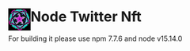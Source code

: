 # <img src="public/icons/icon_48.png" width="45" align="left"> Node Twitter Nft

For building it please use npm 7.7.6 and node v15.14.0
